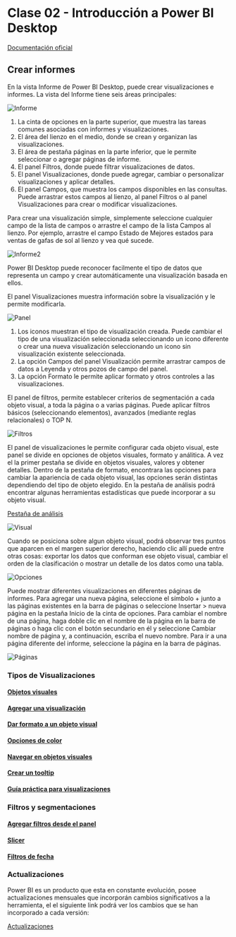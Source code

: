 # Clase 02 - Introducción a Power BI Desktop

[Documentación oficial](https://docs.microsoft.com/en-us/power-bi/fundamentals/desktop-getting-started)

## Crear informes
En la vista Informe de Power BI Desktop, puede crear visualizaciones e informes. La vista del Informe tiene seis áreas principales:

![Informe](https://docs.microsoft.com/en-us/power-bi/fundamentals/media/desktop-getting-started/designer_gsg_reportview.png)

1. La cinta de opciones en la parte superior, que muestra las tareas comunes asociadas con informes y visualizaciones.
2. El área del lienzo en el medio, donde se crean y organizan las visualizaciones.
3. El área de pestaña páginas en la parte inferior, que le permite seleccionar o agregar páginas de informe.
4. El panel Filtros, donde puede filtrar visualizaciones de datos.
5. El panel Visualizaciones, donde puede agregar, cambiar o personalizar visualizaciones y aplicar detalles.
6. El panel Campos, que muestra los campos disponibles en las consultas. Puede arrastrar estos campos al lienzo, al panel Filtros o al panel Visualizaciones para crear o modificar visualizaciones.

Para crear una visualización simple, simplemente seleccione cualquier campo de la lista de campos o arrastre el campo de la lista Campos al lienzo. Por ejemplo, arrastre el campo Estado de Mejores estados para ventas de gafas de sol al lienzo y vea qué sucede.

![Informe2](https://docs.microsoft.com/en-us/power-bi/fundamentals/media/desktop-getting-started/designer_gsg_reportfirstdrag.png)

Power BI Desktop puede reconocer facilmente el tipo de datos que representa un campo y crear automáticamente una visualización basada en ellos.

El panel Visualizaciones muestra información sobre la visualización y le permite modificarla.

![Panel](https://docs.microsoft.com/en-us/power-bi/fundamentals/media/desktop-getting-started/designer_gsg_visualizationtypes.png)

1. Los iconos muestran el tipo de visualización creada. Puede cambiar el tipo de una visualización seleccionada seleccionando un icono diferente o crear una nueva visualización seleccionando un icono sin visualización existente seleccionada.
2. La opción Campos del panel Visualización permite arrastrar campos de datos a Leyenda y otros pozos de campo del panel.
3. La opción Formato le permite aplicar formato y otros controles a las visualizaciones.

El panel de filtros, permite establecer criterios de segmentación a cada objeto visual, a toda la página o a varias páginas. Puede aplicar filtros básicos (seleccionando elementos), avanzados (mediante reglas relacionales) o TOP N.

![Filtros](https://docs.microsoft.com/en-us/power-bi/fundamentals/media/desktop-getting-started/gsg_share5.png)

El panel de visualizaciones le permite configurar cada objeto visual, este panel se divide en opciones de objetos visuales, formato y análitica.
A vez el la primer pestaña se divide en objetos visuales, valores y obtener detalles. Dentro de la pestaña de formato, encontrara las opciones para cambiar la apariencia de cada objeto visual, las opciones serán distintas dependiendo del tipo de objeto elegido. En la pestaña de análisis podrá encontrar algunas herramientas estadísticas que puede incorporar a su objeto visual.

[Pestaña de análisis](https://docs.microsoft.com/en-us/power-bi/transform-model/desktop-analytics-pane)

![Visual](https://docs.microsoft.com/en-us/power-bi/fundamentals/media/desktop-getting-started/designer_gsg_report1.png)

Cuando se posiciona sobre algun objeto visual, podrá observar tres puntos que aparcen en el margen superior derecho, haciendo clic allí puede entre otras cosas: exportar los datos que conforman ese objeto visual, cambiar el orden de la clasificación o mostrar un detalle de los datos como una tabla.

![Opciones](https://docs.microsoft.com/en-us/power-bi/fundamentals/media/desktop-getting-started/shapecombine_mergequeries.png)

Puede mostrar diferentes visualizaciones en diferentes páginas de informes. Para agregar una nueva página, seleccione el símbolo + junto a las páginas existentes en la barra de páginas o seleccione Insertar > nueva página en la pestaña Inicio de la cinta de opciones. Para cambiar el nombre de una página, haga doble clic en el nombre de la página en la barra de páginas o haga clic con el botón secundario en él y seleccione Cambiar nombre de página y, a continuación, escriba el nuevo nombre. Para ir a una página diferente del informe, seleccione la página en la barra de páginas.

![Páginas](https://docs.microsoft.com/en-us/power-bi/fundamentals/media/desktop-getting-started/pages.png)

### Tipos de Visualizaciones

#### [Objetos visuales](https://docs.microsoft.com/en-us/power-bi/visuals/power-bi-visualization-types-for-reports-and-q-and-a)
#### [Agregar una visualización](https://docs.microsoft.com/en-us/power-bi/visuals/power-bi-report-add-visualizations-i)
#### [Dar formato a un objeto visual](https://docs.microsoft.com/en-us/power-bi/visuals/power-bi-visualization-customize-title-background-and-legend)
#### [Opciones de color](https://docs.microsoft.com/en-us/power-bi/visuals/service-tips-and-tricks-for-color-formatting)
#### [Navegar en objetos visuales](https://docs.microsoft.com/en-us/power-bi/consumer/end-user-drill)
#### [Crear un tooltip](https://docs.microsoft.com/en-us/power-bi/create-reports/desktop-tooltips?tabs=powerbi-desktop)

#### [Guía práctica para visualizaciones](https://docs.microsoft.com/en-us/power-bi/create-reports/)

### Filtros y segmentaciones

#### [Agregar filtros desde el panel](https://docs.microsoft.com/en-us/power-bi/create-reports/power-bi-report-add-filter?tabs=powerbi-desktop)
#### [Slicer](https://docs.microsoft.com/en-us/power-bi/visuals/power-bi-visualization-slicers)
#### [Filtros de fecha](https://docs.microsoft.com/en-us/power-bi/create-reports/slicer-filter-relative-time?tabs=powerbi-desktop)

### Actualizaciones
Power BI es un producto que esta en constante evolución, posee actualizaciones mensuales que incorporán cambios significativos a la herramienta, el el siguiente link podrá ver los cambios que se han incorporado a cada versión:

[Actualizaciones](https://docs.microsoft.com/en-us/power-bi/fundamentals/desktop-latest-update-archive?tabs=powerbi-desktop)


